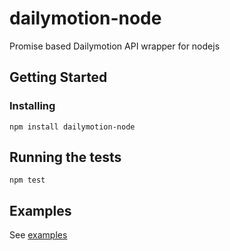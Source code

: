 # dailymotion-node

Promise based Dailymotion API wrapper for nodejs

## Getting Started

### Installing

```
npm install dailymotion-node
```

## Running the tests

```
npm test
```

## Examples

See [examples](https://github.com/tymmesyde/dailymotion-node/blob/master/examples/index.js)
